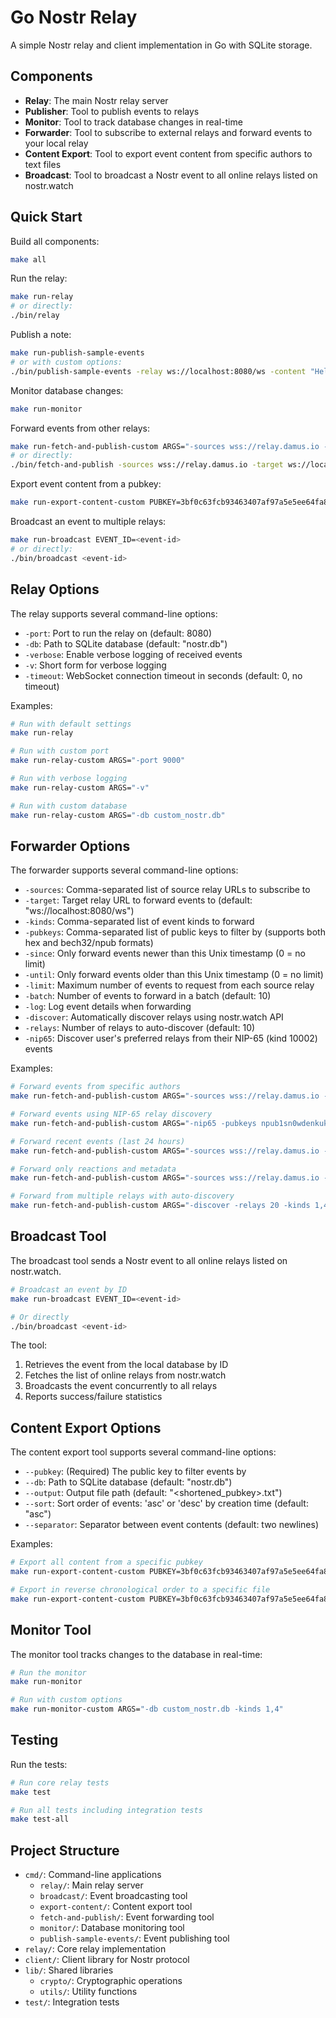 # Go Nostr Relay

A simple Nostr relay and client implementation in Go with SQLite storage.

## Components

- **Relay**: The main Nostr relay server
- **Publisher**: Tool to publish events to relays
- **Monitor**: Tool to track database changes in real-time
- **Forwarder**: Tool to subscribe to external relays and forward events to your local relay
- **Content Export**: Tool to export event content from specific authors to text files
- **Broadcast**: Tool to broadcast a Nostr event to all online relays listed on nostr.watch

## Quick Start

Build all components:
```bash
make all
```

Run the relay:
```bash
make run-relay
# or directly:
./bin/relay
```

Publish a note:
```bash
make run-publish-sample-events
# or with custom options:
./bin/publish-sample-events -relay ws://localhost:8080/ws -content "Hello, Nostr!" -kind 1
```

Monitor database changes:
```bash
make run-monitor
```

Forward events from other relays:
```bash
make run-fetch-and-publish-custom ARGS="-sources wss://relay.damus.io -target ws://localhost:8080/ws -kinds 1,4"
# or directly:
./bin/fetch-and-publish -sources wss://relay.damus.io -target ws://localhost:8080/ws -kinds 1,4
```

Export event content from a pubkey:
```bash
make run-export-content-custom PUBKEY=3bf0c63fcb93463407af97a5e5ee64fa883d107ef9e558472c4eb9aaaef47fec
```

Broadcast an event to multiple relays:
```bash
make run-broadcast EVENT_ID=<event-id>
# or directly:
./bin/broadcast <event-id>
```

## Relay Options

The relay supports several command-line options:

- `-port`: Port to run the relay on (default: 8080)
- `-db`: Path to SQLite database (default: "nostr.db")
- `-verbose`: Enable verbose logging of received events
- `-v`: Short form for verbose logging
- `-timeout`: WebSocket connection timeout in seconds (default: 0, no timeout)

Examples:

```bash
# Run with default settings
make run-relay

# Run with custom port
make run-relay-custom ARGS="-port 9000"

# Run with verbose logging
make run-relay-custom ARGS="-v"

# Run with custom database
make run-relay-custom ARGS="-db custom_nostr.db"
```

## Forwarder Options

The forwarder supports several command-line options:

- `-sources`: Comma-separated list of source relay URLs to subscribe to
- `-target`: Target relay URL to forward events to (default: "ws://localhost:8080/ws")
- `-kinds`: Comma-separated list of event kinds to forward
- `-pubkeys`: Comma-separated list of public keys to filter by (supports both hex and bech32/npub formats)
- `-since`: Only forward events newer than this Unix timestamp (0 = no limit)
- `-until`: Only forward events older than this Unix timestamp (0 = no limit)
- `-limit`: Maximum number of events to request from each source relay
- `-batch`: Number of events to forward in a batch (default: 10)
- `-log`: Log event details when forwarding
- `-discover`: Automatically discover relays using nostr.watch API
- `-relays`: Number of relays to auto-discover (default: 10)
- `-nip65`: Discover user's preferred relays from their NIP-65 (kind 10002) events

Examples:

```bash
# Forward events from specific authors
make run-fetch-and-publish-custom ARGS="-sources wss://relay.damus.io -pubkeys 3bf0c63fcb93463407af97a5e5ee64fa883d107ef9e558472c4eb9aaaefa459d"

# Forward events using NIP-65 relay discovery
make run-fetch-and-publish-custom ARGS="-nip65 -pubkeys npub1sn0wdenkukak0d9dfczzeacvhkrgz92ak56egt7vdgzn8pv2wfqqhrjdv9"

# Forward recent events (last 24 hours)
make run-fetch-and-publish-custom ARGS="-sources wss://relay.damus.io -since $(date -v-1d +%s)"

# Forward only reactions and metadata
make run-fetch-and-publish-custom ARGS="-sources wss://relay.damus.io -kinds 7,0"

# Forward from multiple relays with auto-discovery
make run-fetch-and-publish-custom ARGS="-discover -relays 20 -kinds 1,4 -log"
```

## Broadcast Tool

The broadcast tool sends a Nostr event to all online relays listed on nostr.watch.

```bash
# Broadcast an event by ID
make run-broadcast EVENT_ID=<event-id>

# Or directly
./bin/broadcast <event-id>
```

The tool:
1. Retrieves the event from the local database by ID
2. Fetches the list of online relays from nostr.watch
3. Broadcasts the event concurrently to all relays
4. Reports success/failure statistics

## Content Export Options

The content export tool supports several command-line options:

- `--pubkey`: (Required) The public key to filter events by
- `--db`: Path to SQLite database (default: "nostr.db")
- `--output`: Output file path (default: "<shortened_pubkey>.txt")
- `--sort`: Sort order of events: 'asc' or 'desc' by creation time (default: "asc")
- `--separator`: Separator between event contents (default: two newlines)

Examples:

```bash
# Export all content from a specific pubkey
make run-export-content-custom PUBKEY=3bf0c63fcb93463407af97a5e5ee64fa883d107ef9e558472c4eb9aaaef47fec

# Export in reverse chronological order to a specific file
make run-export-content-custom PUBKEY=3bf0c63fcb93463407af97a5e5ee64fa883d107ef9e558472c4eb9aaaef47fec ARGS="--sort desc --output my_export.txt"
```

## Monitor Tool

The monitor tool tracks changes to the database in real-time:

```bash
# Run the monitor
make run-monitor

# Run with custom options
make run-monitor-custom ARGS="-db custom_nostr.db -kinds 1,4"
```

## Testing

Run the tests:
```bash
# Run core relay tests
make test

# Run all tests including integration tests
make test-all
```

## Project Structure

- `cmd/`: Command-line applications
  - `relay/`: Main relay server
  - `broadcast/`: Event broadcasting tool
  - `export-content/`: Content export tool
  - `fetch-and-publish/`: Event forwarding tool
  - `monitor/`: Database monitoring tool
  - `publish-sample-events/`: Event publishing tool
- `relay/`: Core relay implementation
- `client/`: Client library for Nostr protocol
- `lib/`: Shared libraries
  - `crypto/`: Cryptographic operations
  - `utils/`: Utility functions
- `test/`: Integration tests

